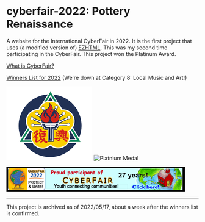 # cyberfair-2022: Pottery Renaissance
A website for the International CyberFair in 2022. It is the first project that uses (a modified version of) [EZHTML](https://github.com/aaronleetw/EZHTML). This was my second time participating in the CyberFair. This project won the Platinum Award.

[What is CyberFair?](http://www.globalschoolnet.org/gsncf/)

[Winners List for 2022](http://www.globalschoolnet.org/gsncf/winners/index.cfm?year=2022) (We're down at Category 8: Local Music and Art!)

![Fuhsing Logo](/static/img/schoollogo.png) ![Platnium Medal](https://i.imgur.com/aJJDagM.png)

[![CyberFair Banner](/static/img/cyberfairbanner.jpg)](http://www.globalschoolnet.org/gsncf/)

-----
This project is archived as of 2022/05/17, about a week after the winners list is confirmed.
